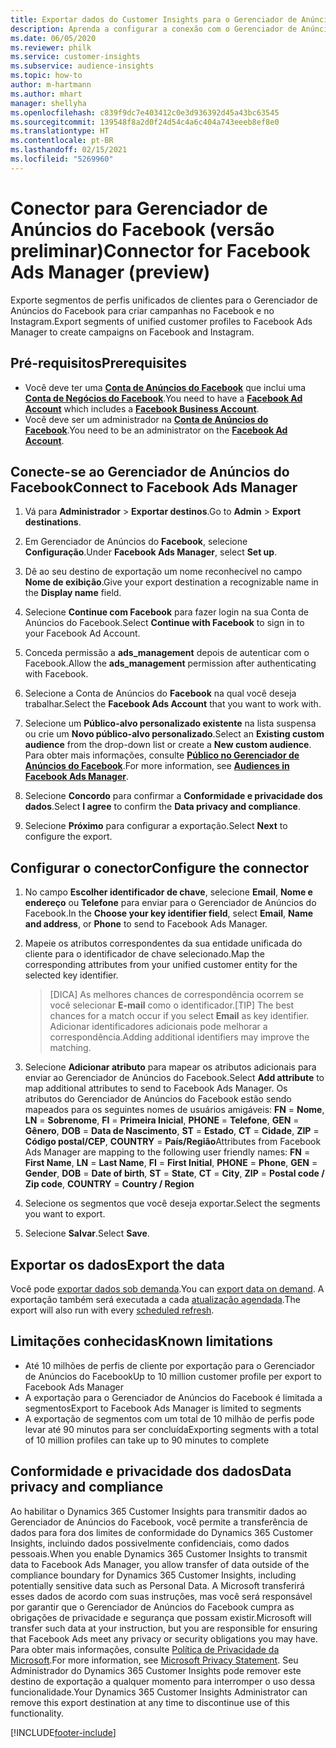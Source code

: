 ```yaml
---
title: Exportar dados do Customer Insights para o Gerenciador de Anúncios do Facebook
description: Aprenda a configurar a conexão com o Gerenciador de Anúncios do Facebook.
ms.date: 06/05/2020
ms.reviewer: philk
ms.service: customer-insights
ms.subservice: audience-insights
ms.topic: how-to
author: m-hartmann
ms.author: mhart
manager: shellyha
ms.openlocfilehash: c839f9dc7e403412c0e3d936392d45a43bc63545
ms.sourcegitcommit: 139548f8a2d0f24d54c4a6c404a743eeeb8ef8e0
ms.translationtype: HT
ms.contentlocale: pt-BR
ms.lasthandoff: 02/15/2021
ms.locfileid: "5269960"
---
```

# <a name="connector-for-facebook-ads-manager-preview"></a><span data-ttu-id="db343-103">Conector para Gerenciador de Anúncios do Facebook (versão preliminar)</span><span class="sxs-lookup"><span data-stu-id="db343-103">Connector for Facebook Ads Manager (preview)</span></span>

<span data-ttu-id="db343-104">Exporte segmentos de perfis unificados de clientes para o Gerenciador de Anúncios do Facebook para criar campanhas no Facebook e no Instagram.</span><span class="sxs-lookup"><span data-stu-id="db343-104">Export segments of unified customer profiles to Facebook Ads Manager to create campaigns on Facebook and Instagram.</span></span>

## <a name="prerequisites"></a><span data-ttu-id="db343-105">Pré-requisitos</span><span class="sxs-lookup"><span data-stu-id="db343-105">Prerequisites</span></span>

- <span data-ttu-id="db343-106">Você deve ter uma [**Conta de Anúncios do Facebook**](https://www.facebook.com/business/learn/lessons/step-by-step-ads-manager-account) que inclui uma [**Conta de Negócios do Facebook**](https://business.facebook.com/).</span><span class="sxs-lookup"><span data-stu-id="db343-106">You need to have a [**Facebook Ad Account**](https://www.facebook.com/business/learn/lessons/step-by-step-ads-manager-account) which includes a [**Facebook Business Account**](https://business.facebook.com/).</span></span>
- <span data-ttu-id="db343-107">Você deve ser um administrador na [**Conta de Anúncios do Facebook**](https://www.facebook.com/business/learn/lessons/step-by-step-ads-manager-account).</span><span class="sxs-lookup"><span data-stu-id="db343-107">You need to be an administrator on the [**Facebook Ad Account**](https://www.facebook.com/business/learn/lessons/step-by-step-ads-manager-account).</span></span>

## <a name="connect-to-facebook-ads-manager"></a><span data-ttu-id="db343-108">Conecte-se ao Gerenciador de Anúncios do Facebook</span><span class="sxs-lookup"><span data-stu-id="db343-108">Connect to Facebook Ads Manager</span></span>

1. <span data-ttu-id="db343-109">Vá para **Administrador** > **Exportar destinos**.</span><span class="sxs-lookup"><span data-stu-id="db343-109">Go to **Admin** > **Export destinations**.</span></span>

1. <span data-ttu-id="db343-110">Em Gerenciador de Anúncios do **Facebook**, selecione **Configuração**.</span><span class="sxs-lookup"><span data-stu-id="db343-110">Under **Facebook Ads Manager**, select **Set up**.</span></span>

1. <span data-ttu-id="db343-111">Dê ao seu destino de exportação um nome reconhecível no campo **Nome de exibição**.</span><span class="sxs-lookup"><span data-stu-id="db343-111">Give your export destination a recognizable name in the **Display name** field.</span></span>

1. <span data-ttu-id="db343-112">Selecione **Continue com Facebook** para fazer login na sua Conta de Anúncios do Facebook.</span><span class="sxs-lookup"><span data-stu-id="db343-112">Select **Continue with Facebook** to sign in to your Facebook Ad Account.</span></span>

1. <span data-ttu-id="db343-113">Conceda permissão a **ads_management** depois de autenticar com o Facebook.</span><span class="sxs-lookup"><span data-stu-id="db343-113">Allow the **ads_management** permission after authenticating with Facebook.</span></span>

1. <span data-ttu-id="db343-114">Selecione a Conta de Anúncios do **Facebook** na qual você deseja trabalhar.</span><span class="sxs-lookup"><span data-stu-id="db343-114">Select the **Facebook Ads Account** that you want to work with.</span></span>

1. <span data-ttu-id="db343-115">Selecione um **Público-alvo personalizado existente** na lista suspensa ou crie um **Novo público-alvo personalizado**.</span><span class="sxs-lookup"><span data-stu-id="db343-115">Select an **Existing custom audience** from the drop-down list or create a **New custom audience**.</span></span> <span data-ttu-id="db343-116">Para obter mais informações, consulte [**Público no Gerenciador de Anúncios do Facebook**](https://www.facebook.com/business/help/744354708981227?id=2469097953376494).</span><span class="sxs-lookup"><span data-stu-id="db343-116">For more information, see [**Audiences in Facebook Ads Manager**](https://www.facebook.com/business/help/744354708981227?id=2469097953376494).</span></span>

1. <span data-ttu-id="db343-117">Selecione **Concordo** para confirmar a **Conformidade e privacidade dos dados**.</span><span class="sxs-lookup"><span data-stu-id="db343-117">Select **I agree** to confirm the **Data privacy and compliance**.</span></span>

1. <span data-ttu-id="db343-118">Selecione **Próximo** para configurar a exportação.</span><span class="sxs-lookup"><span data-stu-id="db343-118">Select **Next** to configure the export.</span></span>

## <a name="configure-the-connector"></a><span data-ttu-id="db343-119">Configurar o conector</span><span class="sxs-lookup"><span data-stu-id="db343-119">Configure the connector</span></span>

1. <span data-ttu-id="db343-120">No campo **Escolher identificador de chave**, selecione **Email**, **Nome e endereço** ou **Telefone** para enviar para o Gerenciador de Anúncios do Facebook.</span><span class="sxs-lookup"><span data-stu-id="db343-120">In the **Choose your key identifier field**, select **Email**, **Name and address**, or **Phone** to send to Facebook Ads Manager.</span></span>

1. <span data-ttu-id="db343-121">Mapeie os atributos correspondentes da sua entidade unificada do cliente para o identificador de chave selecionado.</span><span class="sxs-lookup"><span data-stu-id="db343-121">Map the corresponding attributes from your unified customer entity for the selected key identifier.</span></span>
   > <span data-ttu-id="db343-122">[DICA] As melhores chances de correspondência ocorrem se você selecionar **E-mail** como o identificador.</span><span class="sxs-lookup"><span data-stu-id="db343-122">[TIP] The best chances for a match occur if you select **Email** as key identifier.</span></span> <span data-ttu-id="db343-123">Adicionar identificadores adicionais pode melhorar a correspondência.</span><span class="sxs-lookup"><span data-stu-id="db343-123">Adding additional identifiers may improve the matching.</span></span>

1. <span data-ttu-id="db343-124">Selecione **Adicionar atributo** para mapear os atributos adicionais para enviar ao Gerenciador de Anúncios do Facebook.</span><span class="sxs-lookup"><span data-stu-id="db343-124">Select **Add attribute** to map additional attributes to send to Facebook Ads Manager.</span></span> <span data-ttu-id="db343-125">Os atributos do Gerenciador de Anúncios do Facebook estão sendo mapeados para os seguintes nomes de usuários amigáveis: **FN** = **Nome**, **LN** = **Sobrenome**, **FI** = **Primeira Inicial**, **PHONE** = **Telefone**, **GEN** = **Gênero**, **DOB** = **Data de Nascimento**, **ST** = **Estado**, **CT** = **Cidade**, **ZIP** = **Código postal/CEP**, **COUNTRY** = **País/Região**</span><span class="sxs-lookup"><span data-stu-id="db343-125">Attributes from Facebook Ads Manager are mapping to the following user friendly names: **FN** = **First Name**, **LN** = **Last Name**, **FI** = **First Initial**, **PHONE** = **Phone**, **GEN** = **Gender**, **DOB** = **Date of birth**, **ST** = **State**, **CT** = **City**, **ZIP** = **Postal code / Zip code**, **COUNTRY** = **Country / Region**</span></span>

1. <span data-ttu-id="db343-126">Selecione os segmentos que você deseja exportar.</span><span class="sxs-lookup"><span data-stu-id="db343-126">Select the segments you want to export.</span></span>

1. <span data-ttu-id="db343-127">Selecione **Salvar**.</span><span class="sxs-lookup"><span data-stu-id="db343-127">Select **Save**.</span></span>

## <a name="export-the-data"></a><span data-ttu-id="db343-128">Exportar os dados</span><span class="sxs-lookup"><span data-stu-id="db343-128">Export the data</span></span>

<span data-ttu-id="db343-129">Você pode [exportar dados sob demanda](export-destinations.md).</span><span class="sxs-lookup"><span data-stu-id="db343-129">You can [export data on demand](export-destinations.md).</span></span> <span data-ttu-id="db343-130">A exportação também será executada a cada [atualização agendada](system.md#schedule-tab).</span><span class="sxs-lookup"><span data-stu-id="db343-130">The export will also run with every [scheduled refresh](system.md#schedule-tab).</span></span>

## <a name="known-limitations"></a><span data-ttu-id="db343-131">Limitações conhecidas</span><span class="sxs-lookup"><span data-stu-id="db343-131">Known limitations</span></span>

- <span data-ttu-id="db343-132">Até 10 milhões de perfis de cliente por exportação para o Gerenciador de Anúncios do Facebook</span><span class="sxs-lookup"><span data-stu-id="db343-132">Up to 10 million customer profile per export to Facebook Ads Manager</span></span> 
- <span data-ttu-id="db343-133">A exportação para o Gerenciador de Anúncios do Facebook é limitada a segmentos</span><span class="sxs-lookup"><span data-stu-id="db343-133">Export to Facebook Ads Manager is limited to segments</span></span>
- <span data-ttu-id="db343-134">A exportação de segmentos com um total de 10 milhão de perfis pode levar até 90 minutos para ser concluída</span><span class="sxs-lookup"><span data-stu-id="db343-134">Exporting segments with a total of 10 million profiles can take up to 90 minutes to complete</span></span>

## <a name="data-privacy-and-compliance"></a><span data-ttu-id="db343-135">Conformidade e privacidade dos dados</span><span class="sxs-lookup"><span data-stu-id="db343-135">Data privacy and compliance</span></span>

<span data-ttu-id="db343-136">Ao habilitar o Dynamics 365 Customer Insights para transmitir dados ao Gerenciador de Anúncios do Facebook, você permite a transferência de dados para fora dos limites de conformidade do Dynamics 365 Customer Insights, incluindo dados possivelmente confidenciais, como dados pessoais.</span><span class="sxs-lookup"><span data-stu-id="db343-136">When you enable Dynamics 365 Customer Insights to transmit data to Facebook Ads Manager, you allow transfer of data outside of the compliance boundary for Dynamics 365 Customer Insights, including potentially sensitive data such as Personal Data.</span></span> <span data-ttu-id="db343-137">A Microsoft transferirá esses dados de acordo com suas instruções, mas você será responsável por garantir que o Gerenciador de Anúncios do Facebook cumpra as obrigações de privacidade e segurança que possam existir.</span><span class="sxs-lookup"><span data-stu-id="db343-137">Microsoft will transfer such data at your instruction, but you are responsible for ensuring that Facebook Ads meet any privacy or security obligations you may have.</span></span> <span data-ttu-id="db343-138">Para obter mais informações, consulte [Política de Privacidade da Microsoft](https://go.microsoft.com/fwlink/?linkid=396732).</span><span class="sxs-lookup"><span data-stu-id="db343-138">For more information, see [Microsoft Privacy Statement](https://go.microsoft.com/fwlink/?linkid=396732).</span></span>
<span data-ttu-id="db343-139">Seu Administrador do Dynamics 365 Customer Insights pode remover este destino de exportação a qualquer momento para interromper o uso dessa funcionalidade.</span><span class="sxs-lookup"><span data-stu-id="db343-139">Your Dynamics 365 Customer Insights Administrator can remove this export destination at any time to discontinue use of this functionality.</span></span>


[!INCLUDE[footer-include](../includes/footer-banner.md)]